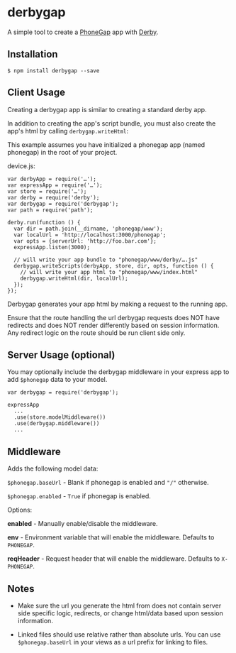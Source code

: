 derbygap
========

A simple tool to create a [PhoneGap](http://phonegap.com) app with [Derby](http://derbyjs.com).

Installation
------------

    $ npm install derbygap --save

Client Usage
------------

Creating a derbygap app is similar to creating a standard derby app.

In addition to creating the app's script bundle, you must also create
the app's html by calling `derbygap.writeHtml`:

This example assumes you have initialized a phonegap app (named phonegap)
in the root of your project.  

device.js:

    var derbyApp = require('…');
    var expressApp = require('…');
    var store = require('…');
    var derby = require('derby');
    var derbygap = require('derbygap');
    var path = require('path');

    derby.run(function () {
      var dir = path.join(__dirname, 'phonegap/www');
      var localUrl = 'http://localhost:3000/phonegap';
      var opts = {serverUrl: 'http://foo.bar.com'};
      expressApp.listen(3000);

      // will write your app bundle to "phonegap/www/derby/….js"
      derbygap.writeScripts(derbyApp, store, dir, opts, function () {
        // will write your app html to "phonegap/www/index.html"
        derbygap.writeHtml(dir, localUrl);
      });
    });

Derbygap generates your app html by making a request to the running app.

Ensure that the route handling the url derbygap requests does NOT have redirects and does NOT render differently based on session information. Any redirect logic on the route should be run client side only.

Server Usage (optional)
-----------------------

You may optionally include the derbygap middleware in your express app
to add `$phonegap` data to your model.

    var derbygap = require('derbygap');

    expressApp
      ...
      .use(store.modelMiddleware())
      .use(derbygap.middleware())
      ...

Middleware
----------

Adds the following model data:

`$phonegap.baseUrl` - Blank if phonegap is enabled and `"/"` otherwise.

`$phonegap.enabled` - `True` if phonegap is enabled.

Options:

**enabled** - Manually enable/disable the middleware.

**env** - Environment variable that will enable the middleware. Defaults to `PHONEGAP`.

**reqHeader** - Request header that will enable the middleware. Defaults to `X-PHONEGAP`.

Notes
-----

* Make sure the url you generate the html from does not contain server side specific logic, redirects, or change html/data based upon session information.

* Linked files should use relative rather than absolute urls. You can use `$phonegap.baseUrl` in your views as a url prefix for linking to files.
